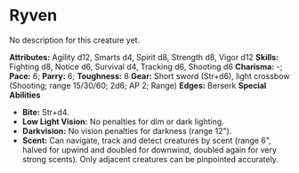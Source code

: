 # Ryven

No description for this creature yet.

**Attributes:** Agility d12, Smarts d4, Spirit d8, Strength d8, Vigor
d12
**Skills:** Fighting d8, Notice d6, Survival d4, Tracking d6, Shooting
d6
**Charisma:** -; **Pace:** 6; **Parry:** 6; **Toughness:** 8
**Gear:** Short sword (Str+d6), light crossbow (Shooting; range
15/30/60; 2d6; AP 2; Range)
**Edges:** Berserk
**Special Abilities**

- **Bite:** Str+d4.
- **Low Light Vision:** No penalties for dim or dark lighting.
- **Darkvision:** No vision penalties for darkness (range 12").
- **Scent:** Can navigate, track and detect creatures by scent (range
6", halved for upwind and doubled for downwind, doubled again for very
strong scents). Only adjacent creatures can be pinpointed accurately.
